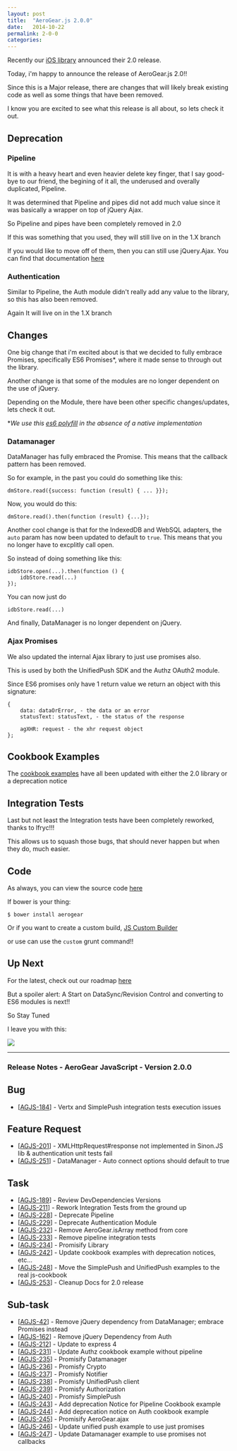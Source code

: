 ```yaml
---
layout: post
title:  "AeroGear.js 2.0.0"
date:   2014-10-22
permalink: 2-0-0
categories: 
---
```


Recently our [iOS library](http://aerogear-dev.1069024.n5.nabble.com/aerogear-dev-Announcing-AeroGear-iOS-2-0-tp9529.html) announced their 2.0 release.  

Today, i'm happy to announce the release of AeroGear.js 2.0!!

Since this is a Major release, there are changes that will likely break existing code as well as some things that have been removed.

I know you are excited to see what this release is all about, so lets check it out.

## Deprecation

### Pipeline

It is with a heavy heart and even heavier delete key finger, that I say good-bye to our friend, the begining of it all, the underused and overally duplicated,  Pipeline.

It was determined that Pipeline and pipes did not add much value since it was basically a wrapper on top of jQuery Ajax.

So Pipeline and pipes have been completely removed in 2.0

If this was something that you used, they will still live on in the 1.X branch

If you would like to move off of them, then you can still use jQuery.Ajax.  You can find that documentation [here](http://api.jquery.com/jQuery.ajax/)

### Authentication 

Similar to Pipeline, the Auth module didn't really add any value to the library, so this has also been removed.

Again It will live on in the 1.X branch


## Changes

One big change that i'm excited about is that we decided to fully embrace Promises, specifically ES6 Promises*, where it made sense to through out the library.

Another change is that some of the modules are no longer dependent on the use of jQuery.

Depending on the Module, there have been other specific changes/updates, lets check it out.


*_We use this [es6 polyfill](https://github.com/jakearchibald/es6-promise) in the absence of a native implementation_

### Datamanager

DataManager has fully embraced the Promise.  This means that the callback pattern has been removed.

So for example, in the past you could do something like this:

	dmStore.read({success: function (result) { ... }});
    
Now, you would do this:

	dmStore.read().then(function (result) {...});


Another cool change is that for the IndexedDB and WebSQL adapters, the `auto` param has now been updated to default to `true`.  This means that you no longer have to excplitly call open.

So instead of doing something like this:
	
    idbStore.open(...).then(function () {
    	idbStore.read(...)
    });
    
You can now just do
    
    idbStore.read(...)

And finally, DataManager is no longer dependent on jQuery.

### Ajax Promises

We also updated the internal Ajax library to just use promises also.

This is used by both the UnifiedPush SDK and the Authz OAuth2 module.

Since ES6 promises only have 1 return value we return an object with this signature:

	{
        data: dataOrError, - the data or an error
        statusText: statusText, - the status of the response
        
        agXHR: request - the xhr request object
    };


## Cookbook Examples

The [cookbook examples](https://github.com/aerogear/aerogear-js-cookbook/releases/tag/2.0.0) have all been updated with either the 2.0 library or a deprecation notice


## Integration Tests

Last but not least the Integration tests have been completely reworked, thanks to lfryc!!!


This allows us to squash those bugs, that should never happen but when they do, much easier.


## Code

As always, you can view the source code [here](https://github.com/aerogear/aerogear-js/releases/latest)

If bower is your thing:

    $ bower install aerogear

Or if you want to create a custom build, [JS Custom Builder](http://aerogear.org/download/custom/)

or use can use the `custom` grunt command!!


## Up Next

For the latest, check out our roadmap [here](http://aerogear.org/docs/planning/roadmaps/AeroGearJS/)

But a spoiler alert:  A Start on DataSync/Revision Control and converting to ES6 modules is next!!

So Stay Tuned



I leave you with this:

![](http://cdn1.smosh.com/sites/default/files/legacy.images/smosh-pit/122010/lolcat-link.jpg)

<hr>


### Release Notes - AeroGear JavaScript - Version 2.0.0
    
<h2>        Bug
</h2>
<ul>
<li>[<a href='https://issues.jboss.org/browse/AGJS-184'>AGJS-184</a>] -         Vertx and SimplePush integration tests execution issues
</li>
</ul>
                            
<h2>        Feature Request
</h2>
<ul>
<li>[<a href='https://issues.jboss.org/browse/AGJS-201'>AGJS-201</a>] -         XMLHttpRequest#response not implemented in Sinon.JS lib &amp; authentication unit tests fail
</li>
<li>[<a href='https://issues.jboss.org/browse/AGJS-251'>AGJS-251</a>] -         DataManager - Auto connect options should default to true
</li>
</ul>
                                        
<h2>        Task
</h2>
<ul>
<li>[<a href='https://issues.jboss.org/browse/AGJS-189'>AGJS-189</a>] -         Review DevDependencies Versions
</li>
<li>[<a href='https://issues.jboss.org/browse/AGJS-211'>AGJS-211</a>] -         Rework Integration Tests from the ground up
</li>
<li>[<a href='https://issues.jboss.org/browse/AGJS-228'>AGJS-228</a>] -         Deprecate Pipeline
</li>
<li>[<a href='https://issues.jboss.org/browse/AGJS-229'>AGJS-229</a>] -         Deprecate Authentication Module
</li>
<li>[<a href='https://issues.jboss.org/browse/AGJS-232'>AGJS-232</a>] -         Remove AeroGear.isArray method from core
</li>
<li>[<a href='https://issues.jboss.org/browse/AGJS-233'>AGJS-233</a>] -         Remove pipeline integration tests
</li>
<li>[<a href='https://issues.jboss.org/browse/AGJS-234'>AGJS-234</a>] -         Promisify Library
</li>
<li>[<a href='https://issues.jboss.org/browse/AGJS-242'>AGJS-242</a>] -         Update cookbook examples with deprecation notices, etc...
</li>
<li>[<a href='https://issues.jboss.org/browse/AGJS-248'>AGJS-248</a>] -         Move the SimplePush and UnifiedPush examples to the real js-cookbook
</li>
<li>[<a href='https://issues.jboss.org/browse/AGJS-253'>AGJS-253</a>] -         Cleanup Docs for 2.0 release
</li>
</ul>
                
<h2>        Sub-task
</h2>
<ul>
<li>[<a href='https://issues.jboss.org/browse/AGJS-42'>AGJS-42</a>] -         Remove jQuery dependency from DataManager; embrace Promises instead
</li>
<li>[<a href='https://issues.jboss.org/browse/AGJS-162'>AGJS-162</a>] -         Remove jQuery Dependency from Auth
</li>
<li>[<a href='https://issues.jboss.org/browse/AGJS-212'>AGJS-212</a>] -         Update to express 4
</li>
<li>[<a href='https://issues.jboss.org/browse/AGJS-231'>AGJS-231</a>] -         Update Authz cookbook example without pipeline
</li>
<li>[<a href='https://issues.jboss.org/browse/AGJS-235'>AGJS-235</a>] -         Promisify Datamanager
</li>
<li>[<a href='https://issues.jboss.org/browse/AGJS-236'>AGJS-236</a>] -         Promisfy Crypto
</li>
<li>[<a href='https://issues.jboss.org/browse/AGJS-237'>AGJS-237</a>] -         Promisfy Notifier
</li>
<li>[<a href='https://issues.jboss.org/browse/AGJS-238'>AGJS-238</a>] -         Promisfy UnifiedPush client
</li>
<li>[<a href='https://issues.jboss.org/browse/AGJS-239'>AGJS-239</a>] -         Promisfy Authorization
</li>
<li>[<a href='https://issues.jboss.org/browse/AGJS-240'>AGJS-240</a>] -         Promisfy SimplePush
</li>
<li>[<a href='https://issues.jboss.org/browse/AGJS-243'>AGJS-243</a>] -         Add deprecation Notice for Pipeline Cookbook example
</li>
<li>[<a href='https://issues.jboss.org/browse/AGJS-244'>AGJS-244</a>] -         Add deprecation notice on Auth cookbook example
</li>
<li>[<a href='https://issues.jboss.org/browse/AGJS-245'>AGJS-245</a>] -         Promisify AeroGear.ajax
</li>
<li>[<a href='https://issues.jboss.org/browse/AGJS-246'>AGJS-246</a>] -         Update unified push example to use just promises
</li>
<li>[<a href='https://issues.jboss.org/browse/AGJS-247'>AGJS-247</a>] -         Update Datamanager example to use promises not callbacks
</li>
</ul>
    
